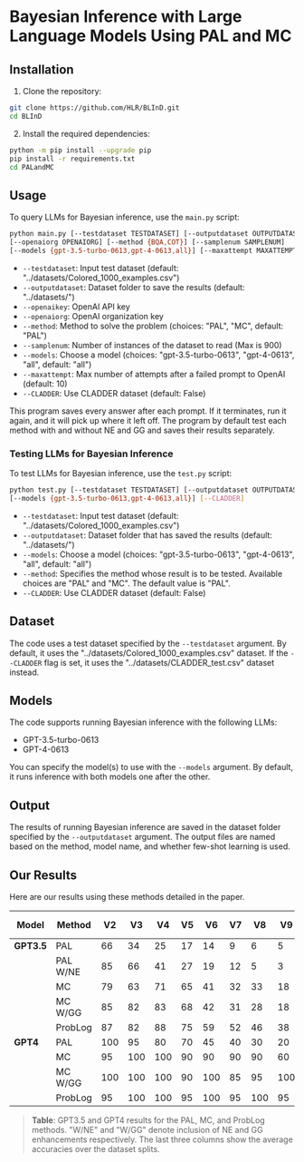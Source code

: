 # Bayesian Inference with Large Language Models Using PAL and MC

## Installation

1. Clone the repository:
```bash
git clone https://github.com/HLR/BLInD.git
cd BLInD
```
2. Install the required dependencies:
```bash
python -m pip install --upgrade pip
pip install -r requirements.txt
cd PALandMC
```

## Usage

To query LLMs for Bayesian inference, use the `main.py` script:
```bash
python main.py [--testdataset TESTDATASET] [--outputdataset OUTPUTDATASET] [--openaikey OPENAIKEY]
[--openaiorg OPENAIORG] [--method {BQA,COT}] [--samplenum SAMPLENUM]
[--models {gpt-3.5-turbo-0613,gpt-4-0613,all}] [--maxattempt MAXATTEMPT] [--CLADDER]
```

- `--testdataset`: Input test dataset (default: "../datasets/Colored_1000_examples.csv")
- `--outputdataset`: Dataset folder to save the results (default: "../datasets/")
- `--openaikey`: OpenAI API key
- `--openaiorg`: OpenAI organization key
- `--method`: Method to solve the problem (choices: "PAL", "MC", default: "PAL")
- `--samplenum`: Number of instances of the dataset to read (Max is 900)
- `--models`: Choose a model (choices: "gpt-3.5-turbo-0613", "gpt-4-0613", "all", default: "all")
- `--maxattempt`: Max number of attempts after a failed prompt to OpenAI (default: 10)
- `--CLADDER`: Use CLADDER dataset (default: False)

This program saves every answer after each prompt. If it terminates, run it again, and it will pick up where it left off. The program by default test each method with and without NE and GG and saves their results separately.

### Testing LLMs for Bayesian Inference


To test LLMs for Bayesian inference, use the `test.py` script:
```bash
python test.py [--testdataset TESTDATASET] [--outputdataset OUTPUTDATASET]
[--models {gpt-3.5-turbo-0613,gpt-4-0613,all}] [--CLADDER]
```
- `--testdataset`: Input test dataset (default: "../datasets/Colored_1000_examples.csv")
- `--outputdataset`: Dataset folder that has saved the results (default: "../datasets/")
- `--models`: Choose a model (choices: "gpt-3.5-turbo-0613", "gpt-4-0613", "all", default: "all")
- `--method`: Specifies the method whose result is to be tested. Available choices are "PAL" and "MC". The default value is "PAL".
- `--CLADDER`: Use CLADDER dataset (default: False)

## Dataset

The code uses a test dataset specified by the `--testdataset` argument. By default, it uses the "../datasets/Colored_1000_examples.csv" dataset. If the `--CLADDER` flag is set, it uses the "../datasets/CLADDER_test.csv" dataset instead.

## Models

The code supports running Bayesian inference with the following LLMs:
- GPT-3.5-turbo-0613
- GPT-4-0613

You can specify the model(s) to use with the `--models` argument. By default, it runs inference with both models one after the other.

## Output

The results of running Bayesian inference are saved in the dataset folder specified by the `--outputdataset` argument. The output files are named based on the method, model name, and whether few-shot learning is used.

## Our Results

Here are our results using these methods detailed in the paper.

| Model | Method   | V2 | V3 | V4 | V5 | V6 | V7 | V8 | V9 | V10 | V2-5 | V6-10 | V2-10 |
|-------|----------|----|----|----|----|----|----|----|----|-----|------|-------|------|
| **GPT3.5** | PAL       | 66 | 34 | 25 | 17 | 14 | 9  | 6  | 5  | 2   | 35   | 7     | 19   |
|       | PAL W/NE  | 85 | 66 | 41 | 27 | 19 | 12 | 5  | 3  | 6   | 54   | 9     | 29   |
|       | MC        | 79 | 63 | 71 | 65 | 41 | 32 | 33 | 18 | 14  | 69   | 27    | 46   |
|       | MC W/GG   | 85 | 82 | 83 | 68 | 42 | 31 | 28 | 18 | 8   | 79   | 25    | 49   |
|       | ProbLog   | 87 | 82 | 88 | 75 | 59 | 52 | 46 | 38 | 35  | 83   | 46    | 62   |
| **GPT4**   | PAL       | 100| 95 | 80 | 70 | 45 | 40 | 30 | 20 | 10  | 86   | 29    | 54   |
|       | MC        | 95 | 100| 100| 90 | 90 | 90 | 90 | 60 | 60  | 96   | 78    | 86   |
|       | MC W/GG   | 100| 100| 100| 90 | 100| 85 | 95 | 100| 70  | 97   | 90    | 93   |
|       | ProbLog   | 95 | 100| 100| 95 | 100| 95 | 100| 95 | 100 | 97   | 98    | 97   |

> **Table**: GPT3.5 and GPT4 results for the PAL, MC, and ProbLog methods. "W/NE" and "W/GG" denote inclusion of NE and GG enhancements respectively. The last three columns show the average accuracies over the dataset splits.


